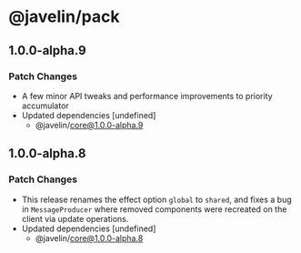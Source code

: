 # @javelin/pack

## 1.0.0-alpha.9

### Patch Changes

- A few minor API tweaks and performance improvements to priority accumulator
- Updated dependencies [undefined]
  - @javelin/core@1.0.0-alpha.9

## 1.0.0-alpha.8

### Patch Changes

- This release renames the effect option `global` to `shared`, and fixes a bug in `MessageProducer` where removed components were recreated on the client via update operations.
- Updated dependencies [undefined]
  - @javelin/core@1.0.0-alpha.8
